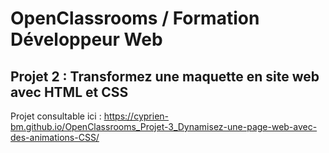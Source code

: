 # OpenClassrooms / Formation Développeur Web

## Projet 2 : Transformez une maquette en site web avec HTML et CSS

Projet consultable ici : https://cyprien-bm.github.io/OpenClassrooms_Projet-3_Dynamisez-une-page-web-avec-des-animations-CSS/

